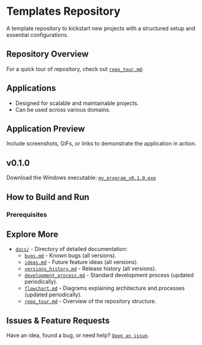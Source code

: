 # Templates Repository

A template repository to kickstart new projects with a structured setup and essential configurations.

## Repository Overview
For a quick tour of repository, check out [`repo_tour.md`](docs/repo_tour.md).

## Applications

- Designed for scalable and maintainable projects.
- Can be used across various domains.

## Application Preview

Include screenshots, GIFs, or links to demonstrate the application in action.

## v0.1.0

Download the Windows executable: [`my_program_v0.1.0.exe`](https://www.notion.so/ralsum/my_program_v1.0.0.exe)

## How to Build and Run

### Prerequisites 

## Explore More

- [`docs/`](./docs/) - Directory of detailed documentation:
  - [`bugs.md`](./docs/bugs.md) - Known bugs (all versions).
  - [`ideas.md`](./docs/ideas.md) - Future feature ideas (all versions).
  - [`versions_history.md`](./docs/versions_history.md) - Release history (all versions).
  - [`development_process.md`](./docs/development_process.md) - Standard development process (updated periodically).
  - [`flowchart.md`](./docs/flowchart.md) - Diagrams explaining architecture and processes (updated periodically).
  - [`repo_tour.md`](./docs/repo_tour.md) - Overview of the repository structure.

## Issues & Feature Requests
Have an idea, found a bug, or need help? [`Open an issue`](https://github.com/pranavdharkar/templates_repository/issues/new/choose).
